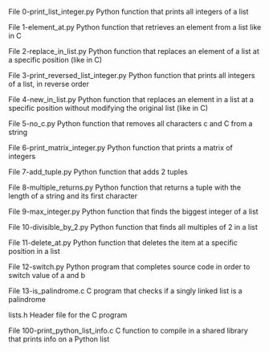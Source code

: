File 0-print_list_integer.py	Python function that prints all integers of a list

File 1-element_at.py	Python function that retrieves an element from a list like in C

File 2-replace_in_list.py	Python function that replaces an element of a list at a specific position (like in C)

File 3-print_reversed_list_integer.py	Python function that prints all integers of a list, in reverse order

File 4-new_in_list.py	Python function that replaces an element in a list at a specific position without modifying the original list (like in C)

File 5-no_c.py	Python function that removes all characters c and C from a string

File 6-print_matrix_integer.py	Python function that prints a matrix of integers

File 7-add_tuple.py	Python function that adds 2 tuples

File 8-multiple_returns.py	Python function that returns a tuple with the length of a string and its first character

File 9-max_integer.py	Python function that finds the biggest integer of a list

File 10-divisible_by_2.py	Python function that finds all multiples of 2 in a list

File 11-delete_at.py	Python function that deletes the item at a specific position in a list

File 12-switch.py	Python program that completes source code in order to switch value of a and b

File 13-is_palindrome.c	C program that checks if a singly linked list is a palindrome

lists.h	Header file for the C program

File 100-print_python_list_info.c	C function to compile in a shared library that prints info on a Python list
